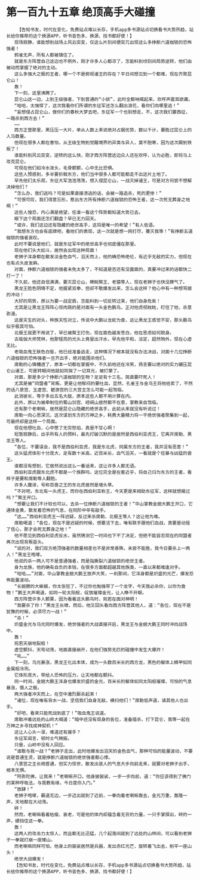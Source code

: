 # 第一百九十五章 绝顶高手大碰撞
        【告知书友，时代在变化，免费站点难以长存，手机app多书源站点切换看书大势所趋，站长给你推荐的这个换源APP，听书音色多、换源、找书都好使！】
       现场寂静，谁能想到战场上风云突变，仅这么片刻间便突兀出现这么多挣断六道枷锁的恐怖强者！
       鸦雀无声，所有人都被镇住了。
       就是东方阵营自己这边也不例外，刚才许多人心都凉了，怎能料到顷刻间局势逆转，他们由被动而掌握了绝对的主动。
       这么多强大之极的王者，哪一个不是俯视诸王的存在？平日间想见到一个都难，现在齐聚昆仑山！
       轰！
       下一刻，这里沸腾了。
       昆仑山这一边，上到王级强者，下到普通的“小妖”，此时全都呐喊起来，欢呼声震耳欲聋。
       “哈哈，太强悍了，这次我看你们所谓的东征军还怎么翻出浪花，看你们向哪里逃！”
       “妄想侵占昆仑山，做你们的春秋大梦去吧，东征军一个也别想走，不，这次我们要西征，一路杀到西方去！”
       ……
       西方正营那里，黑压压一大片，单从人数上来说绝对占据优势，数以千计，要胜过昆仑上的人马数量。
       但现在很多人都在害怕，从王级生物到觉醒境界的异类与异人，莫不胆寒，因为这次踢到铁板了！
       谁能料到风云突变，逆转的这么快，刚才西方阵营这边众人还在欢呼，认为必胜，即将马上攻克昆仑。
       可现在他们如冷水泼头，毛骨颤颤，心中无比恐惧。
       这些人预感到，多半要折戟东方，他们当中很多人都可能都走不出这片土地了。
       早先他们太乐观，东征大军浩浩荡荡，想入侵昆仑山，一战灭掉诸王，可是对方何尝不想解决掉他们？
       “怎么办，我们逃吗？可是如果直接溃逃的话，会被一路追杀，死的更惨！”
       “可恨可叹，我们得意忘形，惹出东方所有挣断六道枷锁的恐怖王者，这一次死无葬身之地啊！”
       这些人惶恐，内心满是绝望，任谁一看这个阵势都知道大势已去。
       眼下这个局面还怎们翻盘？早已无力回天。
       “或许，我们这边还有隐藏的绝世高手，这将是唯一的希望！”有人低语。
       “我想东方也会有底牌吧，看他们的表现，这一次就是想一网打尽，覆灭我等！”有挣断五道枷锁的强者哀叹。
       此时不要说是他们，就是东征军中的绝世高手也彻底僵在那里。
       现在他们头大如斗，居然会出现这种局面！
       老狮子浑身都在散发淡金色血气，滔天而上，他的确恐怖绝伦，有近乎无敌的实力，但现在也有点头皮发麻。
       对面，挣断六道枷锁的强者未免太多了，不知道是否还有没露面的，真要冲过来的话都快二打一了！
       不久前，他还自信满满，要灭昆仑山，睥睨獒王、老猿等人，现在老狮子也快没脾气了。
       黑龙王脸色阴晴不定，他握紧双拳，但却不敢爆发出来，怎么会这样？他心中有一种想骂娘的冲动！
       大好的局势，原以为要一战定鼎，怎能料到一切反转过来，他们自身危矣！
       尤其是让黑龙王阵阵心惊肉跳的是对面有一头金色鹏鸟，正对他虎视眈眈，盯住了他，杀意弥漫。
       这是天生的对头，种族天性对立，传说中大鹏以龙蛇为食，这让黑龙王感觉不安，那头鹏鸟似乎极其可怕。
       北极王就更不用说了，早已被獒王打伤，现在面色越发苍白，他在思虑如何脱身。
       古瑜伽大师梵林，他那锃亮的光头上竟冒出汗水，早先他平和，淡定，超然物外，现在心虚无比。
       老吸血鬼王肤色白皙，他已经准备逃走，这种情况下根本就没有办法决战，对面十几位挣断六道枷锁的恐怖强者一旦齐出手，绝对能围杀他们。
       席勒的心情糟透了，原本一切都在掌握中，不久前他还在冷笑，扬言要以绝对的实力碾压昆仑山诸王，可是转眼间他就如同挨了一记耳光，被打蒙了。
       对面，那是多少个挣断六道枷锁的生物？足足有十三名，简直要吓死人！
       尤其是被“同盟者”背叛，更是让他郁闷的要吐血，显然，孔雀王与金乌王将他给卖了，不然的话八景宫、玉虚宫、碧游宫的三大宫主怎么可能一起驾临。
       此消彼长，等于多出五名大敌，原本这些人都不用计算在内。
       此外，原以为被牵制住的蜀山剑宫、崆峒山居然都不在意，掌教亲自驾临。
       还有那个老喇嘛，居然是昆仑山隐藏的绝世高手，此前从来就没有听说过！
       席勒一向心思深沉，这次谋划东方的万神之乡，耗费大量精力将一干绝世强者聚集到一起，可最终却是这样一个局面。
       现在他想吐血，心中憋了无穷怒焰，真是不甘心啊！
       短暂寂静后，出乎所有人的预料，最先打破沉默的是居然是西伯利亚虎王，它离开席勒、黑龙王等人。
       “各位，不要误会，我不是西伯利亚虎，我是东北虎，同属东方的王者，我并没有恶意！”
       这头猛虎体形十分庞大，足有数十米高，近百米长，血气滔天，一看就是个狂暴与凶猛的兽王。
       谁都没有想到，它居然说出这么一番话来，这让许多人都无语。
       西伯利亚虎跟东北虎不都是一个族群吗，这位完全是在套近乎，将自己归为东方的王者，看样子是要和席勒等人翻脸。
       许多人腹诽，号称百兽之王的东北虎居然是墙头草。
       “不对吧，东北有一头虎王，而你在西伯利亚称王，今天更是来相助东征军，这样就想揭过吗？”獒王开口。
       “想要让我们不计较也可以，去杀一位挣断六道枷锁的王者！”华山掌教金翅大鹏王开口，它通体金黄，散发着恐怖的气息，在同阶中罕有敌手。
       “这……”西伯利亚虎王一阵迟疑，反过来杀席勒、北极王等人？这让他为难。
       席勒喝道：“各位，现在不是迟疑的时候，想要活下去，唯有联手跟他们血战，真要是动摇了信心，那才会死无葬身之地！”
       他不愿见到西伯利亚虎反水，虽然猜测它一时间也下不了决定，但绝不能容忍现在的同盟者再次出现背叛苗头。
       “说的对，我们双方绝顶强者的数量相差也不是非常悬殊，未尝不能胜，我今日要杀上一两人！”黑龙王咆哮。
       他说的杀一两人可不是普通强者，而是指撕裂六道枷锁的绝世王者。
       身为龙族，他的确有自负的本钱，在很多方面都超越其他族类，一直以来都难逢对手。
       “哈哈……”对面，华山掌教金翅大鹏王放声大笑，一刹那间，它浑身都是炽盛的光芒，爆发恐怖能量波动。
       “长翅膀的大蜥蜴，你太张狂了，不过你也勉强带了一个龙字，今天我必杀你，以你为食物！”鹏王大声喝道，如同一轮太阳般，绽放璀璨金光，让人睁不开眼。
       西方阵营许多人颤栗，因为看着这头鹏鸟时，宛若在面对神明！
       “我要杀了你！”黑龙王长啸，而后，他又回头看向西方阵营其他人，道：“各位，现在不是犹豫的时候，必须尽力一战！”
       “杀！”
       炽盛金光与乌光同时爆发，绝世强者的大战直接开启，黑龙王与金翅大鹏王同时冲向战场中。
       轰！
       宛若天崩地裂般！
       虚空颤抖，天穹动荡，地面直接崩开，在他们强势无匹的碰撞中发生大爆炸！
       “吼……”
       下一刻，乌光暴涨，黑龙王化出本体，成为一头数百米长的西方龙，黑色的躯体上鳞甲如同金属般冷冽。
       它体形庞大，带给人恐怖的压力，让天地都在颤抖。
       同一时间，金翅大鹏王浑身也爆发炽盛的金光，百米长的躯体如同太阳般璀璨，可怕的气息暴涨，慑人之极。
       两大强者冲天而上，在空中激烈厮杀起来！
       “诸位，现在唯有背水一战，坚信我们自身无敌，横扫他们！”席勒低声道，请其他人也出手。
       “好吧，看来只能死战到底了！”吸血鬼王说道。
       席勒冲着远处的山岭大喊道：“暗中还没有现身的各位，准备猎杀，打下昆仑，我等一起在万神之乡寻找成神契机！”
       这让人心头一凛，难道还有援手？
       东征军闻言，顿时士气稍振。
       只是，山岭中没有人回应。
       “谁敢与我一战？”老狮子走出，此时他爆发出滔天的金色血气，那种可怕的能量波动，不要说是普通生灵，就是挣断六道枷锁的绝世强者都心悸。
       八景宫之主长相普通，但实力惊世，散发出骇人的气息大步向前走来，就要对老狮子出手，根本无惧。
       “阿弥陀佛，让我来！”老喇嘛开口，他身披袈裟，一步一步向前，道：“你应该得到了佛门的某种呼吸法，与我教有缘，今日度你入门。”
       “放肆！”
       老狮子咆哮，霸道无边，一步迈出就到了近前，一拳向着老喇嘛轰去，金光万重，轰隆一声，天地都在大动荡。
       砰！
       然而，老喇嘛看着枯瘦、衰老，可是他的体内却蕴含着无穷的力量，一只手掌探出，砰的一声，硬挡住这一拳。
       轰！
       这两人的攻击力太惊人，而且都无比迅猛，几个起落间就到了远处的山林间，可以看到老狮子一拳就打崩一座矮山。
       而老喇嘛同样可怕，他身上的袈裟居然是兵器，发出赤红光芒，旋转着飞出去，削平一座山头！
       绝世大战爆发！
       【告知书友，时代在变化，免费站点难以长存，手机app多书源站点切换看书大势所趋，站长给你推荐的这个换源APP，听书音色多、换源、找书都好使！】